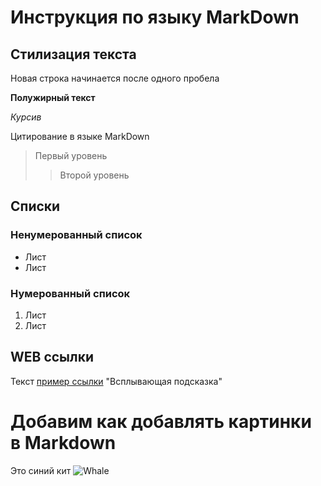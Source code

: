 # Инструкция по языку MarkDown
## Стилизация текста

Новая строка начинается после одного пробела

**Полужирный текст**

*Курсив*

Цитирование в языке MarkDown
> Первый уровень
>> Второй уровень

## Списки
### Ненумерованный список

* Лист
* Лист

### Нумерованный список
1. Лист
2. Лист

## WEB ссылки
Текст [пример ссылки](http.axample.com) "Всплывающая подсказка"
 
 # Добавим как добавлять картинки в Markdown
Это синий кит
![Whale](whale.png)